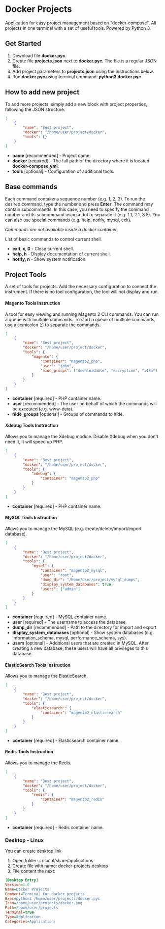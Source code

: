 # Docker Projects
Application for easy project management based on "docker-compose". All projects in one terminal with a set of useful tools. Powered by Python 3.

## Get Started
1. Download file **docker.pyc**.
2. Create file **projects.json** next to **docker.pyc**. The file is a regular JSON file.
3. Add project parameters to **projects.json** using the instructions below.
4. Run **docker.pyc** using terminal command: **python3 docker.pyc**.

## How to add new project
To add more projects, simply add a new block with project properties, following the JSON structure.
```json
[
    {
        "name": "Best project",
        "docker": "/home/user/project/docker",
        "tools": {}
    }
]
```
  - **name** [recommended] - Project name.
  - **docker** [required] - The full path of the directory where it is located **docker-compose.yml**.
  - **tools** [optional] - Configuration of additional tools.

## Base commands
Each command contains a sequence number (e.g. 1, 2, 3). To run the desired command, type the number and press **Enter**.
The command may contain subcommands. In this case, you need to specify the command number and its subcommand using a dot to separate it (e.g. 1.1, 2.1, 3.5).
You can also use special commands (e.g. help, notify, mysql, exit).

_Commands are not available inside a docker container._

List of basic commands to control current shell.
  - **exit, x, 0** - Close current shell.
  - **help, h** - Display documentation of current shell.
  - **notify, n** - Show system notification.

## Project Tools
A set of tools for projects. Add the necessary configuration to connect the instrument.
If there is no tool configuration, the tool will not display and run.

#### Magento Tools Instruction
A tool for easy viewing and running Magento 2 CLI commands. You can run a queue with multiple commands.
To start a queue of multiple commands, use a semicolon (;) to separate the commands.
```json
[
    {
        "name": "Best project",
        "docker": "/home/user/project/docker",
        "tools": {
            "magento": {
                "container": "magento2_php",
                "user": "john",
                "hide_groups": ["downloadable", "encryption", "i18n"]
            }
        }
    }
]
```
  - **container** [required] - PHP container name.
  - **user** [recommended] - The user on behalf of which the commands will be executed (e.g. www-data).
  - **hide_groups** [optional] - Groups of commands to hide.

#### Xdebug Tools Instruction
Allows you to manage the Xdebug module. Disable Xdebug when you don't need it, it will speed up PHP.
```json
[
    {
        "name": "Best project",
        "docker": "/home/user/project/docker",
        "tools": {
            "xdebug": {
                "container": "magento2_php"
            }
        }
    }
]
```
  - **container** [required] - PHP container name.

#### MySQL Tools Instruction
Allows you to manage the MySQL (e.g. create/delete/import/export database).
```json
[
    {
        "name": "Best project",
        "docker": "/home/user/project/docker",
        "tools": {
            "mysql": {
                "container": "magento2_mysql",
                "user": "root",
                "dump_dir": "/home/user/project/mysql_dumps",
                "display_system_databases": true,
                "users": ["admin"]
            }
        }
    }
]
```
  - **container** [required] - MySQL container name.
  - **user** [required] - The username to access the database.
  - **dump_dir** [recommended] - Path to the directory for import and export.
  - **display_system_databases** [optional] - Show system databases (e.g. information_schema, mysql, performance_schema, sys).
  - **users** [optional] - Additional users that are created in MySQL. After creating a new database, these users will have all privileges to this database.

#### ElasticSearch Tools Instruction
Allows you to manage the ElasticSearch.
```json
[
    {
        "name": "Best project",
        "docker": "/home/user/project/docker",
        "tools": {
            "elasticsearch": {
                "container": "magento2_elasticsearch"
            }
        }
    }
]
```
  - **container** [required] - Elasticsearch container name.

#### Redis Tools Instruction
Allows you to manage the Redis.
```json
[
    {
        "name": "Best project",
        "docker": "/home/user/project/docker",
        "tools": {
            "redis": {
                "container": "magento2_redis"
            }
        }
    }
]
```
  - **container** [required] - Redis container name.

### Desktop - Linux
You can create desktop link
1. Open folder: ~/.local/share/applications
2. Create file with name: docker-projects.desktop
3. File content the next:
```ini
[Desktop Entry]
Version=1.0
Name=Docker Projects
Comment=Terminal for docker projects
Exec=python3 /home/user/projects/docker.pyc
Icon=/home/user/projects/docker.png
Path=/home/user/projects
Terminal=true
Type=Application
Categories=Application;
```
